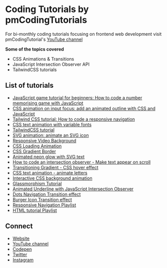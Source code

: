 # Coding Tutorials by pmCodingTutorials

For bi-monthly coding tutorials focusing on frontend web development visit pmCodingTutorial's [YouTube channel](https://www.youtube.com/channel/UCnTVj2blZd_9_xpbo2t7ARw)

**Some of the topics covered**
* CSS Animations & Transitions
* JavaScript Intersection Observer API
* TailwindCSS tutorials

## List of tutorials
* [JavaScript game tutorial for beginners: How to code a number memorising game with JavaScript](https://youtu.be/hZ05_Tju4ps)
* [CSS animation on input focus: add an animated outline with CSS and JavaScript](https://youtu.be/XKn_8AwfF3w)
* [Tailwind CSS tutorial: How to code a responsive navigation](https://youtu.be/bbyH3MSrCkE)
* [CSS text animation with variable fonts](https://youtu.be/JbjA4oE4Ma4)
* [TailwindCSS tutorial](https://youtu.be/xDiLpuUHjmg)
* [SVG animation: animate an SVG icon](https://youtu.be/eSpHvESNcZQ)
* [Responsive Video Background](https://youtu.be/rVnfGSP5Ahw)
* [CSS Loading Animation](https://youtu.be/dkl4LMsi8PM)
* [CSS Gradient Border](https://youtu.be/M1KnTaEYxWc)
* [Animated neon glow with SVG text](https://youtu.be/A9_sGB2FLRA)
* [How to code an intersection observer - Make text appear on scroll](https://youtu.be/9W7rKLahq2Q)
* [Transitioning Gradient - CSS hover effect](https://youtu.be/-S21wVY07AY)
* [CSS text animation - animate letters](https://youtu.be/WnoZAPj_yhQ)
* [Interactive CSS background animation](https://youtu.be/Ws5GFMeRye4)
* [Glassmorphism Tutorial](https://youtu.be/Tkph7eiceQE)
* [Animated Underline with JavaScript Intersection Observer](https://youtu.be/B7laJa9KUaI)
* [Dots Navigation Transition effect](https://youtu.be/hzmGprl763k)
* [Burger Icon Transition effect](https://youtu.be/_7lpzFfmYiY)
* [Responsive Navigation Playlist](https://www.youtube.com/playlist?list=PLVpIfGYOn8DbEDIPcSgmxMk4AfoXMLwQF)
* [HTML tutorial Playlist](https://www.youtube.com/playlist?list=PLVpIfGYOn8DbEDIPcSgmxMk4AfoXMLwQF)



## Connect 
* [Website](https://www.pmcoding.co.uk/)
* [YouTube channel](https://www.youtube.com/channel/UCnTVj2blZd_9_xpbo2t7ARw)
* [Codepen](https://codepen.io/patriciamolnar)
* [Twitter](https://twitter.com/pmcoding)
* [Instagram](https://instagram.com/pmcoding)